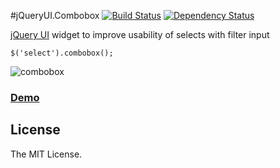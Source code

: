 #jQueryUI.Combobox [![Build Status](https://travis-ci.org/asleepwalker/jquery-ui.combobox.svg?branch=master)](https://travis-ci.org/asleepwalker/jquery-ui.combobox) [![Dependency Status](https://gemnasium.com/badges/github.com/asleepwalker/jquery-ui.combobox.svg)](https://gemnasium.com/github.com/asleepwalker/jquery-ui.combobox)

[jQuery UI](http://jqueryui.com/) widget to improve usability of selects with filter input

```
$('select').combobox();
```

![combobox](https://cloud.githubusercontent.com/assets/5080313/9653448/243f6ae0-522c-11e5-8380-be0f0ece4e2b.png)

### <a href="http://asleepwalker.github.io/jquery-ui.combobox/">Demo</a>

## License

The MIT License.
